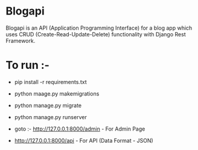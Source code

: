 # Blogapi

Blogapi is an API (Application Programming Interface) for a blog app which uses CRUD (Create-Read-Update-Delete) functionality with Django Rest Framework.

# To run :-

* pip install -r requirements.txt

* python maage.py makemigrations

* python manage.py migrate

* python manage.py runserver

* goto :- http://127.0.0.1:8000/admin - For Admin Page

* http://127.0.0.1:8000/api - For API (Data Format - JSON) 
